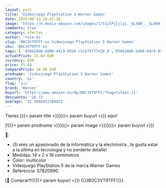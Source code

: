 ```yaml
---
layout: post
title: 'Videojuego PlayStation 5 Warner Games'
date: 2025-06-12 19:42:28
image: 'https://m.media-amazon.com/images/I/51ylPjIjijL._SL500_._SL400_.jpg'
comments: true
category: ofertas
author: 'tole.es'
slug: 'B0C3VT9TFF-es Videojuego PlayStation 5 Warner Games'
sku: 'B0C3VT9TFF-es'
tags: [ '856628d6-bd06-44c9-8556-c5cb75f77e2b_0','856628d6-bd06-44c9-8556-c5cb75f77e2b_2201','856628d6-bd06-44c9-8556-c5cb75f77e2b_3601','856628d6-bd06-44c9-8556-c5cb75f77e2b_7801','Arborist Merchandising Root','Hardware y juegos para PlayStation 3','Hardware y juegos para PlayStation 4','Hardware y juegos para PlayStation 5','Juegos PS4','Juegos para PlayStation 3','Juegos para PlayStation 4','Juegos para PlayStation 5','Preventa de Videojuegos','Self Service','Sistemas heredados','Sistemas heredados de PlayStation','Special Features Stores','Videojuegos','Videojuegos más esperados','playstation','warner','🇪🇸', ]
actualPrice: 25.64 EUR
currency: EUR
price: 25.64
comparePrice: 34.99 EUR
prodname: 'Videojuego PlayStation 5 Warner Games'
country: 'es'
flag: '🇪🇸'
brand: 'Warner'
buyurl: 'https://www.amazon.es/dp/B0C3VT9TFF/?tag=tolees-21'
descuento: '26.72'
average: '31.9680952380952'
---
```


Tienes [{{< param title >}}]({{< param buyurl >}}) aqui!

[![{{< param prodname >}}]({{< param image >}})]({{< param buyurl >}})

🔎:

- ¡Si eres un apasionado de la informática y la electrónica , te gusta estar a la última en tecnología y no perderte detalle!
- Medidas: 14 x 2 x 18 centímetros
- Color: multicolor
- Videojuego PlayStation 5 de la marca Warner Games
- Referencia: S7820990

[🛒 Comprar!!!]({{< param buyurl >}})
{{<world>}}B0C3VT9TFF{{</world>}}
